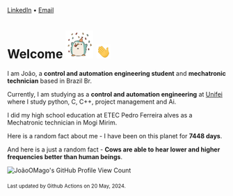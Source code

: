 [LinkedIn](https://www.linkedin.com/in/joão-pedro-gozzoli-b95641301/) &bull;
[Email](joaopedrogozzoli@gmail.com)

# Welcome <img src="happy.gif" height="64px" /> <img src="wave.gif" height="32px" />

I am João, a  **control and automation engineering student** and **mechatronic technician** based in Brazil Br.

Currently, I am studying as a **control and automation engineering** at [Unifei](https://unifei.edu.br) where I study python, C, C++, project management and Ai.

I did my high school education at ETEC Pedro Ferreira alves as a Mechatronic technician in Mogi Mirim.

Here is a random fact about me - I have been on this planet for **7448 days**.

And here is a just a random fact -  **Cows are able to hear lower and higher frequencies better than human beings**.

![JoãoOMago's GitHub Profile View Count](https://komarev.com/ghpvc/?username=JoaoOMago)

<sub>Last updated by Github Actions on 20 May, 2024.</sub>
